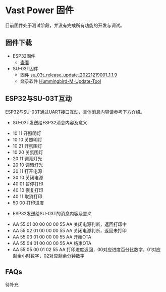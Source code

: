 # Vast Power 固件

目前固件处于测试阶段，并没有完成所有功能的开发与调试。

## 固件下载

* ESP32固件
  * [查看](Firmware/ESPHome/)
* SU-03T固件
  * 固件 [su_03t_release_update_20221219001_1.1.9](Firmware/SU-03T/su_03t_release_update_20221219001_1.1.9.bin)
  * 烧录软件 [Hummingbird-M-Update-Tool](https://docs.aimachip.com/zh_CN/latest/_static/document/SU-03T/Hummingbird-M-Update-Tool.zip)

## ESP32与SU-03T互动

ESP32与SU-03T通过UART接口互动，具体消息内容请参考下方介绍。

* SU-03T发送给ESP32消息内容及意义

- 10 11  开照明灯
- 10 10  关照明灯
- 10 21  开氛围灯
- 10 20  关氛围灯
- 20 11  调亮灯光
- 20 10  调暗灯光
- 30 11  打开电源
- 30 10  关闭电源
- 40 01  暂停打印
- 40 10  恢复打印
- 40 11  取消打印
- 50 00  打印进度

* ESP32发送给SU-03T的消息内容及意义

- AA 55 01 00 00 00 00 55 AA   关闭电源判断，返回打印中
- AA 55 02 01 00 00 00 55 AA   关闭电源判断，返回未打印
- AA 55 03 01 00 00 00 55 AA   开始OTA
- AA 55 04 01 00 00 00 55 AA   结束OTA
- AA 55 05 00 01 02 55 AA   打印进度返回，00对应进度百分比数字，01对应剩余小时数字，02对应剩余分钟数字


## FAQs

待补充